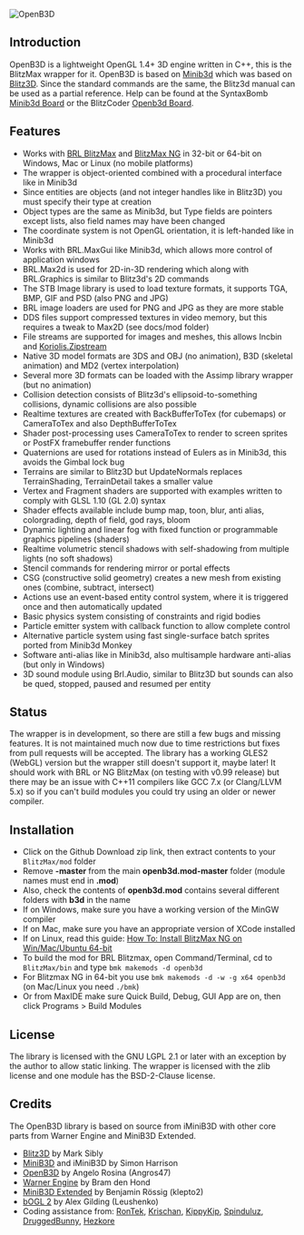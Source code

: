 
![OpenB3D](./media/openb3d_logo_512.png)

## Introduction

OpenB3D is a lightweight OpenGL 1.4+ 3D engine written in C++, this is the BlitzMax wrapper for it. OpenB3D is based on [Minib3d](https://github.com/si-design/minib3d) which was based on [Blitz3D](https://github.com/blitz-research/blitz3d). Since the standard commands are the same, the Blitz3d manual can be used as a partial reference. Help can be found at the SyntaxBomb [Minib3d Board](http://www.syntaxbomb.com/index.php/board,20.0.html) or the BlitzCoder [Openb3d Board](https://www.blitzcoder.org/forum/topics.php?category=16).

## Features

* Works with [BRL BlitzMax](https://github.com/blitz-research/blitzmax) and [BlitzMax NG](https://github.com/bmx-ng/bmx-ng/releases) in 32-bit or 64-bit on Windows, Mac or Linux (no mobile platforms)
* The wrapper is object-oriented combined with a procedural interface like in Minib3d
* Since entities are objects (and not integer handles like in Blitz3D) you must specify their type at creation
* Object types are the same as Minib3d, but Type fields are pointers except lists, also field names may have been changed
* The coordinate system is not OpenGL orientation, it is left-handed like in Minib3d
* Works with BRL.MaxGui like Minib3d, which allows more control of application windows
* BRL.Max2d is used for 2D-in-3D rendering which along with BRL.Graphics is similar to Blitz3d's 2D commands
* The STB Image library is used to load texture formats, it supports TGA, BMP, GIF and PSD (also PNG and JPG)
* BRL image loaders are used for PNG and JPG as they are more stable
* DDS files support compressed textures in video memory, but this requires a tweak to Max2D (see docs/mod folder)
* File streams are supported for images and meshes, this allows Incbin and [Koriolis.Zipstream](https://github.com/maxmods/koriolis.mod)
* Native 3D model formats are 3DS and OBJ (no animation), B3D (skeletal animation) and MD2 (vertex interpolation)
* Several more 3D formats can be loaded with the Assimp library wrapper (but no animation)
* Collision detection consists of Blitz3d's ellipsoid-to-something collisions, dynamic collisions are also possible
* Realtime textures are created with BackBufferToTex (for cubemaps) or CameraToTex and also DepthBufferToTex
* Shader post-processing uses CameraToTex to render to screen sprites or PostFX framebuffer render functions
* Quaternions are used for rotations instead of Eulers as in Minib3d, this avoids the Gimbal lock bug
* Terrains are similar to Blitz3D but UpdateNormals replaces TerrainShading, TerrainDetail takes a smaller value
* Vertex and Fragment shaders are supported with examples written to comply with GLSL 1.10 (GL 2.0) syntax
* Shader effects available include bump map, toon, blur, anti alias, colorgrading, depth of field, god rays, bloom
* Dynamic lighting and linear fog with fixed function or programmable graphics pipelines (shaders)
* Realtime volumetric stencil shadows with self-shadowing from multiple lights (no soft shadows)
* Stencil commands for rendering mirror or portal effects
* CSG (constructive solid geometry) creates a new mesh from existing ones (combine, subtract, intersect)
* Actions use an event-based entity control system, where it is triggered once and then automatically updated
* Basic physics system consisting of constraints and rigid bodies
* Particle emitter system with callback function to allow complete control
* Alternative particle system using fast single-surface batch sprites ported from Minib3d Monkey
* Software anti-alias like in Minib3d, also multisample hardware anti-alias (but only in Windows)
* 3D sound module using Brl.Audio, similar to Blitz3D but sounds can also be qued, stopped, paused and resumed per entity

## Status

The wrapper is in development, so there are still a few bugs and missing features. It is not maintained much now due to time restrictions but fixes from pull requests will be accepted. The library has a working GLES2 (WebGL) version but the wrapper still doesn't support it, maybe later! It should work with BRL or NG BlitzMax (on testing with v0.99 release) but there may be an issue with C++11 compilers like GCC 7.x (or Clang/LLVM 5.x) so if you can't build modules you could try using an older or newer compiler.

## Installation
* Click on the Github Download zip link, then extract contents to your `BlitzMax/mod` folder
* Remove **-master** from the main **openb3d.mod-master** folder (module names must end in **.mod**)
* Also, check the contents of **openb3d.mod** contains several different folders with **b3d** in the name
* If on Windows, make sure you have a working version of the MinGW compiler
* If on Mac, make sure you have an appropriate version of XCode installed
* If on Linux, read this guide: [How To: Install BlitzMax NG on Win/Mac/Ubuntu 64-bit](https://www.syntaxbomb.com/index.php/topic,61.0.html)
* To build the mod for BRL Blitzmax, open Command/Terminal, cd to `BlitzMax/bin` and type `bmk makemods -d openb3d`
* For Blitzmax NG in 64-bit you use `bmk makemods -d -w -g x64 openb3d` (on Mac/Linux you need `./bmk`)
* Or from MaxIDE make sure Quick Build, Debug, GUI App are on, then click Programs > Build Modules

## License

The library is licensed with the GNU LGPL 2.1 or later with an exception by the author to allow static linking. The wrapper is licensed with the zlib license and one module has the BSD-2-Clause license.

## Credits

The OpenB3D library is based on source from iMiniB3D with other core parts from Warner Engine and MiniB3D Extended.

* [Blitz3D](https://github.com/blitz-research/blitz3d) by Mark Sibly
* [MiniB3D](https://github.com/si-design) and iMiniB3D by Simon Harrison
* [OpenB3D](https://sourceforge.net/projects/minib3d/) by Angelo Rosina (Angros47)
* [Warner Engine](https://code.google.com/archive/p/warner-engine/) by Bram den Hond
* [MiniB3D Extended](https://code.google.com/archive/p/minib3dextended/) by Benjamin Rössig (klepto2)
* [bOGL 2](https://github.com/Leushenko/bOGL-2) by Alex Gilding (Leushenko)
* Coding assistance from: [RonTek](https://www.blitzcoder.org/forum/), [Krischan](https://github.com/Krischan74), [KippyKip](https://github.com/Kippykip), [Spinduluz](https://github.com/Spinduluz), [DruggedBunny](https://github.com/DruggedBunny), [Hezkore](https://bitbucket.org/Hezkore/)

